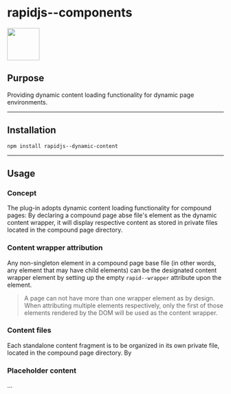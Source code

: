 # rapidjs--components

<a href="https://rapidjs.org"><img src="https://rapidjs.org/_assets/readme-plugin-badge.svg" height="75"></a>

## Purpose

Providing dynamic content loading functionality for dynamic page environments.

---

## Installation

```
npm install rapidjs--dynamic-content
```

---

## Usage

### Concept

The plug-in adopts dynamic content loading functionality for compound pages: By declaring a compound page abse file's element as the dynamic content wrapper, it will display respective content as stored in private files located in the compound page directory.

### Content wrapper attribution

Any non-singleton element in a compound page base file (in other words, any element that may have child elements) can be the designated content wrapper element by setting up the empty `rapid--wrapper` attribute upon the element.

> A page can not have more than one wrapper element as by design. When attributing multiple elements respectively, only the first of those elements rendered by the DOM will be used as the content wrapper.

### Content files

Each standalone content fragment is to be organized in its own private file, located in the compound page directory. By

### Placeholder content

...